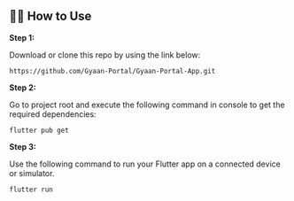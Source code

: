 ## 🚴‍♂️ How to Use 

**Step 1:**

Download or clone this repo by using the link below:

```
https://github.com/Gyaan-Portal/Gyaan-Portal-App.git
```

**Step 2:**

Go to project root and execute the following command in console to get the required dependencies: 

```
flutter pub get 
```

**Step 3:**

Use the following command to run your Flutter app on a connected device or simulator.

```
flutter run
```

